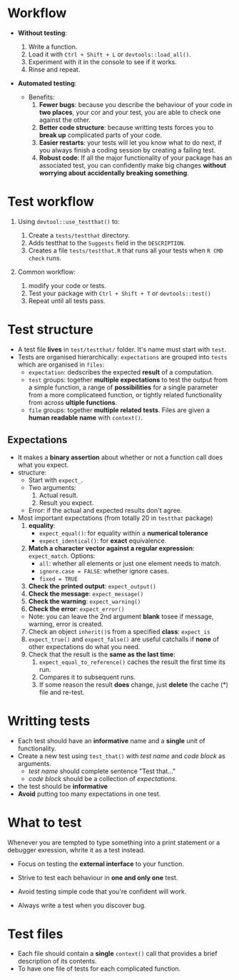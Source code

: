 # Workflow

* **Without testing**:
    1. Write a function.
    2. Load it with `Ctrl + Shift + L` or `devtools::load_all()`.
    3. Experiment with it in the console to see if it works.
    4. Rinse and repeat.

* **Automated testing**:
    * Benefits:
        1. **Fewer bugs**: because you describe the behaviour of your code in **two places**, your cor and your test, you are able to check one against the other.
        2. **Better code structure**: because writting tests forces you to **break up** complicated parts of your code.
        3. **Easier restarts**: your tests will let you know what to do next, if you always finish a coding session by creating a failing test.
        4. **Robust code**: If all the major functionality of your package has an associated test, you can confidently make big changes **without worrying about accidentally breaking something**.

# Test workflow

1. Using `devtool::use_testthat()` to:
    1. Create a `tests/testthat` directory.
    2. Adds testthat to the `Suggests` field in the `DESCRIPTION`.
    3. Creates a file `tests/testthat.R` that runs all your tests when `R CMD check` runs.

2. Common workflow:
    1. modify your code or tests.
    2. Test your package with `Ctrl + Shift + T` or `devtools::test()`
    3. Repeat until all tests pass.

# Test structure

* A test file **lives** in `test/testthat/` folder. It's name must start with `test`.
* Tests are organised hierarchically: `expectations` are grouped into `tests` which are organised in `files`:
    * `expectation`: dedscribes the expected **result** of a computation.
    * `test` groups: together **multiple expectations** to test the output from a simple function, a range of **possibilities** for a single parameter from a more complicateed function, or tightly related functionality from across **ultiple functions**.
    * `file` groups: together **multiple related tests**. Files are given a **human readable name** with `context()`.

## Expectations
* It makes a **binary assertion** about whether or not a function call does what you expect.
* structure:
    * Start with `expect_`.
    * Two arguments:
        1. Actual result.
        2. Result you expect.
    * Error: if the actual and expected results don't agree.
* Most important expectations (from totally 20 in `testthat` package)
    1. **equality**: 
        * `expect_equal()`: for equality within a **numerical tolerance**
        * `expect_identical()`: for **exact** equivalence.
    2. **Match a character vector against a regular expression**: `expect_match`. Options:
        * `all`: whether all elements or just one element needs to match.
        * `ignore.case = FALSE`: whether ignore cases.
        * `fixed = TRUE`
    3. **Check the printed output**: `expect_output()`
    4. **Check the message**: `expect_message()`
    5. **Check the warning**: `expect_warning()`
    6. **Check the error**: `expect_error()`
    * Note: you can leave the 2nd argument **blank** tosee if message, warning, error is created.
    7. Check an object `inherit()`s from a specified **class**: `expect_is`
    8. `expect_true()` and `expect_false()` are useful catchalls if **none** of other expectations do what you need.
    9. Check that the result is the **same as the last time**: 
        1. `expect_equal_to_reference()` caches the result the first time its run.
        2. Compares it to subsequent runs.
        3. If some reason the result **does** change, just **delete** the cache (*) file and re-test.

# Writting tests
* Each test should have an **informative** name and a **single** unit of functionality.
* Create a new test using `test_that()` with _test name_ and _code block_ as arguments.
    * _test name_ should complete sentence "Test that..."
    * _code block_ should be a collection of _expectations_.
* the test should be **informative**
* **Avoid** putting too many expectations in one test.

# What to test

Whenever you are tempted to type something into a print statement or a debugger exression, whrite it as a test instead.

* Focus on testing the **external interface** to your function.

* Strive to test each behaviour in **one and only one** test.

* Avoid testing simple code that you're confident will work.

* Always write a test when you discover bug.

# Test files

* Each file should contain a **single** `context()` call that provides a brief description of its contents.
* To have one file of tests for each complicated function.